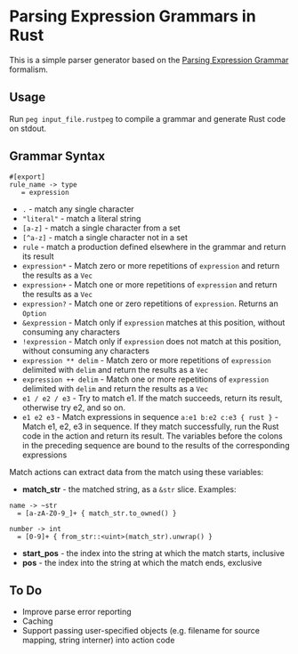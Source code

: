 # Parsing Expression Grammars in Rust

This is a simple parser generator based on the [Parsing Expression Grammar](https://en.wikipedia.org/wiki/Parsing_expression_grammar) formalism.

## Usage

Run `peg input_file.rustpeg` to compile a grammar and generate Rust code on stdout.

## Grammar Syntax

```
#[export]
rule_name -> type
   = expression
```

  * `.` - match any single character
  * `"literal"` - match a literal string
  * `[a-z]`  - match a single character from a set
  * `[^a-z]` - match a single character not in a set
  * `rule` - match a production defined elsewhere in the grammar and return its result
  * `expression*` - Match zero or more repetitions of `expression` and return the results as a `Vec`
  * `expression+` - Match one or more repetitions of `expression` and return the results as a `Vec`
  * `expression?` - Match one or zero repetitions of `expression`. Returns an `Option`
  * `&expression` - Match only if `expression` matches at this position, without consuming any characters
  * `!expression` - Match only if `expression` does not match at this position, without consuming any characters
  * `expression ** delim` - Match zero or more repetitions of `expression` delimited with `delim` and return the results as a `Vec`
  * `expression ++ delim` - Match one or more repetitions of `expression` delimited with `delim` and return the results as a `Vec`
  * `e1 / e2 / e3` - Try to match e1. If the match succeeds, return its result, otherwise try e2, and so on.
  * `e1 e2 e3` - Match expressions in sequence
`a:e1 b:e2 c:e3 { rust }` - Match e1, e2, e3 in sequence. If they match successfully, run the Rust code in the action and return its result. The variables before the colons in the preceding sequence are bound to the results of the corresponding expressions

Match actions can extract data from the match using these variables:

  * **match_str** - the matched string, as a `&str` slice. Examples:

```
name -> ~str
  = [a-zA-Z0-9_]+ { match_str.to_owned() }
```

```
number -> int
  = [0-9]+ { from_str::<uint>(match_str).unwrap() }
```

  * **start_pos** - the index into the string at which the match starts, inclusive
  * **pos** - the index into the string at which the match ends, exclusive


## To Do

  * Improve parse error reporting
  * Caching
  * Support passing user-specified objects (e.g. filename for source mapping, string interner) into action code
